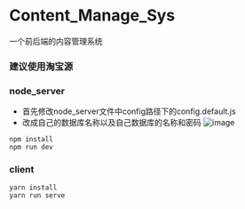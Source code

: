 # Content_Manage_Sys
一个前后端的内容管理系统
### 建议使用淘宝源
### node_server
- 首先修改node_server文件中config路径下的config.default.js
- 改成自己的数据库名称以及自己数据库的名称和密码
![image](https://user-images.githubusercontent.com/74136983/160832259-a3a71fac-7397-497a-9b49-83b80082747e.png)
```node
npm install
npm run dev
```
### client
```node
yarn install
yarn run serve
```

